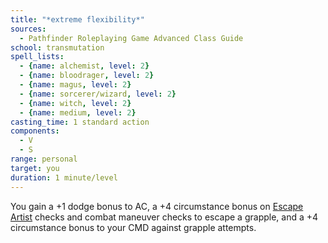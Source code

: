 ```yaml
---
title: "*extreme flexibility*"
sources:
  - Pathfinder Roleplaying Game Advanced Class Guide
school: transmutation
spell_lists:
  - {name: alchemist, level: 2}
  - {name: bloodrager, level: 2}
  - {name: magus, level: 2}
  - {name: sorcerer/wizard, level: 2}
  - {name: witch, level: 2}
  - {name: medium, level: 2}
casting_time: 1 standard action
components:
  - V
  - S
range: personal
target: you
duration: 1 minute/level
---
```


You gain a +1 dodge bonus to AC, a +4 circumstance bonus on [Escape Artist](/skills/escape-artist/) checks and combat maneuver checks to escape a grapple, and a +4 circumstance bonus to your CMD against grapple attempts.

